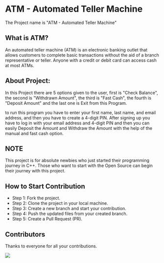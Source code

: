 
# ATM - Automated Teller Machine

The Project name is "ATM -  Automated Teller Machine"

## What is ATM?
An automated teller machine (ATM) is an electronic banking outlet that allows customers to complete basic transactions without the aid of a branch representative or teller. Anyone with a credit or debit card can access cash at most ATMs.

## About Project:

In this Project there are 5 options given to the user, first is "Check Balance", the second is "Withdrawn Amount", the third is "Fast Cash", the fourth is "Deposit Amount" and the last one is Exit from this Program. 

to run this program you have to enter your first name, last name, and email address, and then you have to create a 4-digit PIN. After signing up you have to log in with your email address and 4-digit PIN and then you can easily Deposit the Amount and Withdraw the Amount with the help of the manual and fast cash option.

## NOTE
This project is for absolute newbies who just started their programming journey in C++. Those who want to start with the Open Source can begin their journey with this project.

## How to Start Contribution
- Step 1: Fork the project.
- Step 2: Clone the project in your local machine.
- Step 3: Create a new branch and start your contribution.
- Step 4: Push the updated files from your created branch.
- Step 5: Create a Pull Request (PR). 

## Contributors
Thanks to everyone for all your contributions.

<a href="https://github.com/soravkumarsharma/ATM-Project-for-Beginners/graphs/contributors">
  <img src="https://contrib.rocks/image?repo=soravkumarsharma/ATM-Project-for-Beginners" />
</a>
